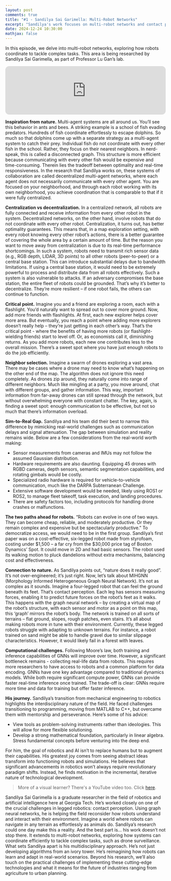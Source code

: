 ```yaml
---
layout: post
comments: true
title: "#1 - Sandilya Sai Garimella: Multi-Robot Networks"
excerpt: "Sandilya's work focuses on multi-robot networks and contact perception using graph neural networks. His research aims to improve how robots coordinate and understand their environment, potentially leading to more versatile and capable robotic systems."
date: 2024-12-24 10:30:00
mathjax: false
---
```


<style>
.post-header h1 {
    font-size: 35px;
}
.post pre,
.post code {
    background-color: #fcfcfc;
    font-size: 13px;
}
.post blockquote {
    font-style: italic;
    background: #f9f9f9;
    border-left: 5px solid #ccc;
    margin: 1.5em 10px;
    padding: 0.5em 10px;
}
</style>

In this episode, we delve into multi-robot networks, exploring how robots coordinate to tackle complex tasks. This area is being researched by Sandilya Sai Garimella, as part of Professor Lu Gan’s lab.

<iframe style="border-radius:12px" src="https://open.spotify.com/embed/episode/0XHV07vqsajxBW9znfMz0P?utm_source=generator&t=0" width="100%" height="152" frameBorder="0" allowfullscreen="" allow="autoplay; clipboard-write; encrypted-media; fullscreen; picture-in-picture" loading="lazy"></iframe>

**Inspiration from nature.** Multi-agent systems are all around us. You’ll see this behavior in ants and bees. A striking example is a school of fish evading predators. Hundreds of fish coordinate effortlessly to escape dolphins. So much so that dolphins come up with a separate strategy as a multi-agent system to catch their prey. Individual fish do not coordinate with every other fish in the school. Rather, they focus on their nearest neighbors. In nerd-speak, this is called a disconnected graph. This structure is more efficient because communicating with every other fish would be expensive and time-consuming. Therein lies the tradeoff between optimality and real-time responsiveness. In the research that Sandilya works on, these systems of collaboration are called decentralized multi-agent networks, where each agent does not necessarily communicate with every other agent. You are focused on your neighborhood, and through each robot working with its own neighborhood, you achieve coordination that is comparable to that if it were fully centralized.

**Centralization vs decentralization.** In a centralized network, all robots are fully connected and receive information from every other robot in the system. Decentralized networks, on the other hand, involve robots that do not coordinate with every other robot. Centralization, it turns out, has better optimality guarantees. This means that, in a map exploration setting, with every robot knowing every other robot’s actions, there is a better guarantee of covering the whole area by a certain amount of time. But the reason you want to move away from centralization is due to its real-time performance shortcomings. In such a system, robots need to transmit rich sensor data (e.g., RGB depth, LIDAR, 3D points) to all other robots (peer-to-peer) or a central base station. This can introduce substantial delays due to bandwidth limitations. If using a central base station, it would need to be extremely powerful to process and distribute data from all robots effectively. Such a system is also vulnerable to attacks. If an adversary compromises the base station, the entire fleet of robots could be grounded. That’s why it’s better to decentralize. They’re more resilient – if one robot fails, the others can continue to function.

**Critical point.** Imagine you and a friend are exploring a room, each with a flashlight. You’d naturally want to spread out to cover more ground. Now, add more friends with flashlights. At first, each new explorer helps cover more area. But eventually, you reach a point where adding more explorers doesn’t really help – they’re just getting in each other’s way. That’s the critical point - where the benefits of having more robots (or flashlight-wielding friends) start to level off. Or, as economists call it, diminishing returns. As you add more robots, each new one contributes less to the overall mission. There’s a sweet spot where you have just enough robots to do the job efficiently.

**Neighbor selection.** Imagine a swarm of drones exploring a vast area. There may be cases where a drone may need to know what’s happening on the other end of the map. The algorithm does not ignore this need completely. As drones zip around, they naturally come into range of different neighbors. Much like mingling at a party, you move around, chat with different groups, and gather information. This way, important information from far-away drones can still spread through the network, but without overwhelming everyone with constant chatter. The key, again, is finding a sweet spot: enough communication to be effective, but not so much that there’s information overload.

**Sim-to-Real Gap.** Sandilya and his team did their best to narrow this difference by mimicking real-world challenges such as communication delays and signal attenuation. The gap between simulation and reality remains wide. Below are a few considerations from the real-world worth making:

* Sensor measurements from cameras and IMUs may not follow the assumed Gaussian distribution.
* Hardware requirements are also daunting. Equipping 45 drones with RGBD cameras, depth sensors, semantic segmentation capabilities, and rotating gimbals would be costly.
* Specialized radio hardware is required for vehicle-to-vehicle communication, much like the DARPA Subterranean Challenge.
* Extensive software development would be needed, likely using ROS1 or ROS2, to manage fleet takeoff, task execution, and landing procedures.
* There are safety factors too, including protocols for handling drone crashes or malfunctions.

**The two paths ahead for robots.** “Robots can evolve in one of two ways. They can become cheap, reliable, and moderately productive. Or they remain complex and expensive but be spectacularly productive.” To democratize access, we would need to be in the first group. Sandilya’s first paper was on a cost-effective, six-legged robot made from styrofoam, costing under $1,500 – a far cry from the $30,000 price tag of Boston Dynamics’ Spot. It could move in 2D and had basic sensors. The robot used its walking motion to pluck dandelions without extra mechanisms, balancing cost and effectiveness.

**Connection to nature.** As Sandilya points out, “nature does it really good”. It’s not over-engineered; it’s just right. Now, let’s talk about MIHGNN (Morphology Informed Heterogeneous Graph Neural Network). It’s not as complex as it sounds. Imagine a four-legged robot that can feel the ground beneath its feet. That’s contact perception. Each leg has sensors measuring forces, enabling it to predict future forces on the robot’s feet as it walks. This happens with the graph neural network – by creating a virtual map of the robot’s structure, with each sensor and motor as a point on this map, this ‘graph’ mirrors the robot’s body. The network is trained on all sorts of terrains – flat ground, slopes, rough patches, even stairs. It’s all about making robots more in tune with their environment. Currently, these legged robots struggle with adapting to unknown terrains. For instance, a robot trained on sand might be able to handle gravel due to similar slippage characteristics. However, it would likely fail in a forest with leaves.

**Computational challenges.** Following Moore’s law, both training and inference capabilities of GNNs will improve over time. However, a significant bottleneck remains - collecting real-life data from robots. This requires more researchers to have access to robots and a common platform for data encoding. GNNs have one key advantage compared to traditional dynamics models. While both require significant compute power, GNNs can provide faster real-time inference once trained. The trade-off is clear: GNNs require more time and data for training but offer faster inference.

**His journey.** Sandilya’s transition from mechanical engineering to robotics highlights the interdisciplinary nature of the field. He faced challenges transitioning to programming, moving from MATLAB to C++, but overcame them with mentorship and perseverance. Here’s some of his advice:

* View tools as problem-solving instruments rather than ideologies. This will allow for more flexible solutioning.
* Develop a strong mathematical foundation, particularly in linear algebra. Stress fundamental concepts before venturing into the deep end.

For him, the goal of robotics and AI isn’t to replace humans but to augment their capabilities. His greatest joy comes from seeing abstract ideas transform into functioning robots and simulations. He believes that significant advancements in robotics won’t always require revolutionary paradigm shifts. Instead, he finds motivation in the incremental, iterative nature of technological development.

> More of a visual learner? There's a YouTube video too. Click [here](https://www.youtube.com/@gatechai).

Sandilya Sai Garimella is a graduate researcher in the field of robotics and artificial intelligence here at Georgia Tech. He’s worked closely on one of the crucial challenges in legged robotics: contact perception. Using graph neural networks, he is helping the field reconsider how robots understand and interact with their environment. Imagine a world where robots can navigate in any terrain as effortlessly as animals do. Sandilya’s research could one day make this a reality. And the best part is… his work doesn’t not stop there. It extends to multi-robot networks, exploring how systems can coordinate efficiently to tackle complex tasks, such as drone surveillance. What sets Sandilya apart is his multidisciplinary approach. He’s not just developing algorithms from an ivory tower. He’s reimagining how robots can learn and adapt in real-world scenarios. Beyond his research, we’ll also touch on the practical challenges of implementing these cutting-edge technologies and what it means for the future of industries ranging from agriculture to urban planning.